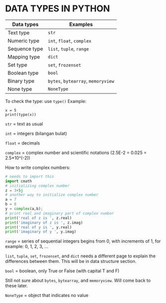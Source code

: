 # DATA TYPES IN PYTHON
| Data types | Examples |
| --- | --- |
| Text type | ```str``` |
| Numeric type | ```int```, ```float```, ```complex``` |
| Sequence type | ```list```, ```tuple```, ```range``` |
| Mapping type | ```dict``` |
| Set type | ```set```, ```frozenset``` |
| Boolean type | ```bool``` |
| Binary type | ```bytes```, ```bytearray```, ```memoryview``` |
| None type | ```NoneType``` |

To check the type: use ```type()```
Example:
``` 
x = 5
print(type(x))
```

```str``` = text as usual

```int``` = integers (bilangan bulat)

```float``` = decimals

```complex``` = complex number and scientific notations (2.5E-2 = 0.025 = 2.5*10^(-2))

How to write complex numbers:
```python
# needs to import this
import cmath
# initializing complex number
z = 3+5j
# another way to initialize complex number
a = 7
b = 8
y = complex(a,b);
# print real and imaginary part of complex number
print('real of z is ', z.real)
print('imaginary of z is ', z.imag)
print('real of y is ', y.real)
print('imaginary of y ', y.imag)
```

```range``` = series of sequential integers begins from 0, with increments of 1, for example: 0, 1, 2, 3, ... 

```list```, ```tuple```, ```set```, ```frozenset```, and ```dict``` needs a different page to explain the differences between them. This will be in data structure section.

```bool``` = boolean, only True or False (with capital T and F)

Still not sure about ```bytes```, ```bytearray```, and ```memoryview```. Will come back to these later.

```NoneType``` = object that indicates no value

